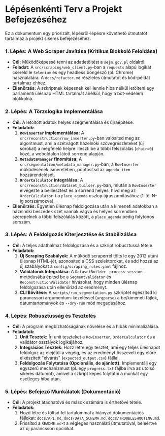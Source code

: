 # Lépésenkénti Terv a Projekt Befejezéséhez

Ez a dokumentum egy priorizált, lépésről-lépésre követhető útmutatót tartalmaz a projekt sikeres befejezéséhez.

### 1. Lépés: A Web Scraper Javítása (Kritikus Blokkoló Feloldása)

*   **Cél:** Működőképessé tenni az adatletöltést a `sejm.gov.pl` oldalról.
*   **Feladat:** A `src/scraping/web_client.py`-ban a `requests` alapú logikát cseréld le `Selenium` és egy headless böngésző (pl. Chrome) használatára. A `docs/refactor.md` részletes útmutatót és kód-példát tartalmaz ehhez.
*   **Ellenőrzés:** A szkriptnek képesnek kell lennie hiba nélkül letölteni egy parlamenti ülésnap HTML tartalmát anélkül, hogy a bot-védelem blokkolná.

### 2. Lépés: A Törzslogika Implementálása

*   **Cél:** A letöltött adatok helyes szegmentálása és újraépítése.
*   **Feladatok:**
    1.  **`RowInserter` implementálása:** A `src/reconstruction/row_inserter.py`-ban valósítsd meg az algoritmust, ami a szétvágott házelnöki szövegrészleteket (új sorokat) a megfelelő helyre illeszti be a többi felszólalás (`chair=0`) közé, a weboldalon látott sorrend alapján.
    2.  **`MetadataManager` finomítása:** A `src/segmentation/metadata_manager.py`-ban, a `RowInserter` működésének ismeretében, pontosítsd az `agenda_item` hozzárendelését.
    3.  **`OrderCalculator` integrálása:** A `src/reconstruction/dataset_builder.py`-ban, miután a `RowInserter` elvégezte a beillesztést és a sorrend helyes, hívd meg az `OrderCalculator`-t a `place_agenda` oszlop újraszámításához (1-től N-ig sorszámozva).
*   **Ellenőrzés:** Egyetlen ülésnap feldolgozása után a kimeneti adatokban a házelnöki beszédek szét vannak vágva és helyes sorrendben szerepelnek a többi felszólalás között, a `place_agenda` pedig folytonos sorszám.

### 3. Lépés: A Feldolgozás Kiterjesztése és Stabilizálása

*   **Cél:** A teljes adathalmaz feldolgozása és a szkript robusztussá tétele.
*   **Feladatok:**
    1.  **Új Scraping Szabályok:** A működő scraperrel tölts le egy 2012 utáni ülésnap HTML-jét, azonosítsd a CSS szelektorokat, és add hozzá az új szabályokat a `config/scraping_rules.yaml` fájlhoz.
    2.  **Validátorok Integrálása:** A `DatasetBuilder` `_process_session` metódusába építsd be a `SegmentValidator` és `ReconstructionValidator` hívásokat, hogy minden ülésnap feldolgozása után ellenőrizd az eredményt.
    3.  **CLI Bővítése:** A `scripts/run_segmentation.py` szkriptet egészítsd ki parancssori argumentum-kezeléssel (`argparse`) a be/kimeneti fájlok, dátumtartományok és `--dry-run` mód megadásához.

### 4. Lépés: Robusztusság és Tesztelés

*   **Cél:** A program megbízhatóságának növelése és a hibák minimalizálása.
*   **Feladatok:**
    1.  **Unit Tesztek:** Írj unit teszteket a `RowInserter`, `OrderCalculator` és a validátor osztályok logikájához.
    2.  **Integrációs Tesztek:** Hozz létre egy tesztet, ami egy teljes ülésnapot feldolgoz az elejétől a végéig, és az eredményt összeveti egy előre elkészített "elvárás" (`expected_output.csv`) fájllal.
    3.  **Feldolgozás Folytatása (Opcionális, de ajánlott):** Implementálj egy egyszerű mechanizmust (pl. egy `progress.txt` fájlba írva az utolsó sikeres dátumot), amivel a szkript képes folytatni a munkát egy esetleges hiba után.

### 5. Lépés: Befejező Munkálatok (Dokumentáció)

*   **Cél:** A projekt átadhatóvá és mások számára is érthetővé tétele.
*   **Feladatok:**
    1.  Hozd létre és töltsd fel tartalommal a hiányzó dokumentációs fájlokat: `docs/API.md`, `docs/DATA_SCHEMA.md`, `docs/TROUBLESHOOTING.md`.
    2.  Frissítsd a `README.md`-t a végleges használati útmutatóval, beleértve az új parancssori opciókat.
